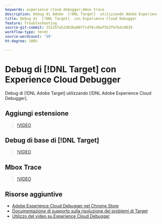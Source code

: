 ```yaml
---
keywords: experience cloud debugger;mbox trace
description: Debug di Adobe  [!DNL Target]  utilizzando Adobe Experience Cloud Debugger.
title: Debug di  [!DNL Target]  con Experience Cloud Debugger
feature: Troubleshooting
source-git-commit: 152257a52d836a88ffcd76cd9af5b3fbfbdc0839
workflow-type: tm+mt
source-wordcount: '59'
ht-degree: 100%

---
```



# Debug di [!DNL Target] con Experience Cloud Debugger

Debug di [!DNL Adobe Target] utilizzando [!DNL Adobe Experience Cloud Debugger].

## Aggiungi estensione

>[!VIDEO](https://video.tv.adobe.com/v/326674/?quality=12&captions=ita)

## Debug di base di [!DNL Target]

>[!VIDEO](https://video.tv.adobe.com/v/326675/?quality=12&captions=ita)

## Mbox Trace

>[!VIDEO](https://video.tv.adobe.com/v/326676/?quality=12&captions=ita)

## Risorse aggiuntive

+ [Adobe Experience Cloud Debugger nel Chrome Store](https://chrome.google.com/webstore/detail/adobe-experience-cloud-de/ocdmogmohccmeicdhlhhgepeaijenapj?hl=it)
+ [Documentazione di supporto sulla risoluzione dei problemi di Target](/help/main/r-troubleshooting-target/troubleshooting-target.md)
+ [Utilizzo del video su Experience Cloud Debugger](https://experienceleague.adobe.com/docs/platform-learn/data-collection/debugger/experience-cloud/use-the-experience-cloud-debugger.html?lang=it)
